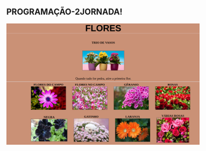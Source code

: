 ## PROGRAMAÇÃO-2JORNADA!
![imagem](https://github.com/cidaci2000/programacao-2jornada/blob/main/Captura%20de%20tela%20de%202022-08-31%2009-41-20.png)
